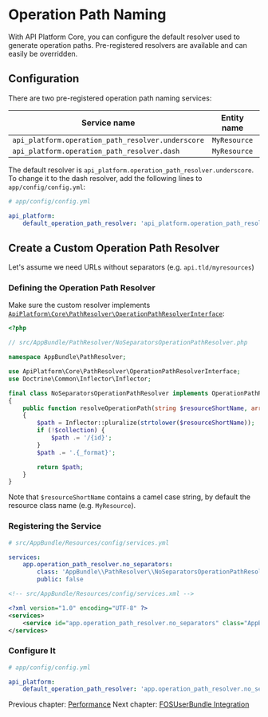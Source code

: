 # Operation Path Naming

With API Platform Core, you can configure the default resolver used to generate operation paths.
Pre-registered resolvers are available and can easily be overridden.

## Configuration

There are two pre-registered operation path naming services:

Service name                                      | Entity name  | Path result
--------------------------------------------------|--------------|----------------
`api_platform.operation_path_resolver.underscore` | `MyResource` | `/my_resources`
`api_platform.operation_path_resolver.dash`       | `MyResource` | `/my-resources`

The default resolver is `api_platform.operation_path_resolver.underscore`.
To change it to the dash resolver, add the following lines to `app/config/config.yml`:

```yaml
# app/config/config.yml

api_platform:
    default_operation_path_resolver: 'api_platform.operation_path_resolver.dash'
```

## Create a Custom Operation Path Resolver

Let's assume we need URLs without separators (e.g. `api.tld/myresources`)

### Defining the Operation Path Resolver

Make sure the custom resolver implements [`ApiPlatform\Core\PathResolver\OperationPathResolverInterface`](https://github.com/api-platform/core/blob/master/src/PathResolver/OperationPathResolverInterface.php):

```php
<?php

// src/AppBundle/PathResolver/NoSeparatorsOperationPathResolver.php

namespace AppBundle\PathResolver;

use ApiPlatform\Core\PathResolver\OperationPathResolverInterface;
use Doctrine\Common\Inflector\Inflector;

final class NoSeparatorsOperationPathResolver implements OperationPathResolverInterface
{
    public function resolveOperationPath(string $resourceShortName, array $operation, bool $collection) : string
    {
        $path = Inflector::pluralize(strtolower($resourceShortName));
        if (!$collection) {
            $path .= '/{id}';
        }
        $path .= '.{_format}';

        return $path;
    }
}
```

Note that `$resourceShortName` contains a camel case string, by default the resource class name (e.g. `MyResource`).

### Registering the Service

<configurations>

```yaml
# src/AppBundle/Resources/config/services.yml

services:
    app.operation_path_resolver.no_separators:
        class: 'AppBundle\\PathResolver\\NoSeparatorsOperationPathResolver'
        public: false
```

```xml
<!-- src/AppBundle/Resources/config/services.xml -->

<?xml version="1.0" encoding="UTF-8" ?>
<services>
    <service id="app.operation_path_resolver.no_separators" class="AppBundle\PathResolver\NoSeparatorsOperationPathResolver" public="false" />
</services>
```

</configurations>

### Configure It

```yaml
# app/config/config.yml

api_platform:
    default_operation_path_resolver: 'app.operation_path_resolver.no_separators'
```

Previous chapter: [Performance](performance.md)
Next chapter: [FOSUserBundle Integration](fosuser-bundle.md)
